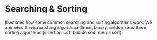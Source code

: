 # Searching & Sorting
Illustrates how some common searching and sorting algorithms work. 
We animated three searching algorithms (linear, binary, random) and three sorting algorithms (insertion sort, bubble sort, merge sort).
